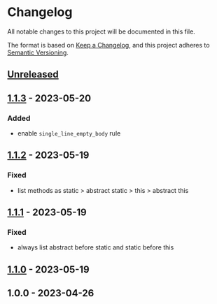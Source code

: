 # Changelog

All notable changes to this project will be documented in this file.

The format is based on [Keep a Changelog](https://keepachangelog.com/en/1.0.0/),
and this project adheres to [Semantic Versioning](https://semver.org/spec/v2.0.0.html).

## [Unreleased]


## [1.1.3] - 2023-05-20
### Added
- enable `single_line_empty_body` rule


## [1.1.2] - 2023-05-19
### Fixed
- list methods as static > abstract static > this > abstract this


## [1.1.1] - 2023-05-19
### Fixed
- always list abstract before static and static before this


## [1.1.0] - 2023-05-19

## 1.0.0 - 2023-04-26

[Unreleased]: https://github.com/BombenProdukt/:package_slug/compare/1.1.3...HEAD
[1.1.3]: https://github.com/BombenProdukt/:package_slug/compare/1.1.2...1.1.3
[1.1.2]: https://github.com/BombenProdukt/:package_slug/compare/1.1.1...1.1.2
[1.1.1]: https://github.com/BombenProdukt/:package_slug/compare/1.1.0...1.1.1
[1.1.0]: https://github.com/BombenProdukt/:package_slug/compare/1.0.0...1.1.0
